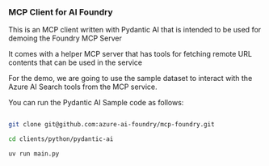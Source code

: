 
### MCP Client for AI Foundry

This is an MCP client written with Pydantic AI that is intended to be used for demoing the Foundry MCP Server

It comes with a helper MCP server that has tools for fetching remote URL contents that can be used in the service

For the demo, we are going to use the sample dataset to interact with the Azure AI Search tools from the MCP service.


You can run the Pydantic AI Sample code as follows:

````bash

git clone git@github.com:azure-ai-foundry/mcp-foundry.git

cd clients/python/pydantic-ai 

uv run main.py 

````